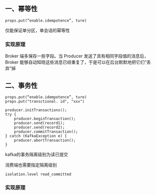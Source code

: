 ## 一、幂等性

`props.put(“enable.idempotence”, ture)`

仅能保证单分区，单会话的幂等性


### 实现原理

Broker 端多保存一些字段。当 Producer 发送了具有相同字段值的消息后，Broker 能够自动知晓这些消息已经重复了，于是可以在后台默默地把它们“丢弃”掉

## 二、事务性

```text
props.put(“enable.idempotence”, ture)
props.put("transctional. id", "xxx")
```

```text
producer.initTransactions();
try {
    producer.beginTransaction();
    producer.send(record1);
    producer.send(record2);
    producer.commitTransaction();
} catch (KafkaException e) {
    producer.abortTransaction();
}
```

kafka的事务隔离级别为读已提交

消费端也需要指定隔离级别

```text
isolation.level read_committed
```

### 实现原理



